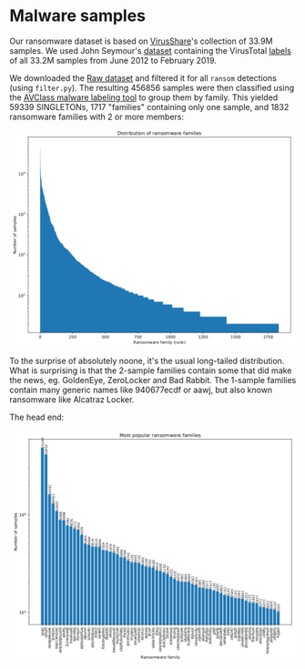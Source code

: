 # Malware samples

Our ransomware dataset is based on [VirusShare](https://virusshare.com)'s collection of 33.9M samples.
We used John Seymour's [dataset](https://twitter.com/_delta_zero/status/1113477389961416704
) containing the VirusTotal [labels](https://www.zerofox.com/blog/labeling-virusshare-corpus/) of all 33.2M samples from June 2012 to February 2019.

We downloaded the [Raw dataset](https://drive.google.com/drive/folders/1oKr5hP8Dlz1QABUOX-HKi2n8tyRkbaDN) and filtered it for all `ransom` detections (using `filter.py`).
The resulting 456856 samples were then classified using the [AVClass malware labeling tool](https://github.com/malicialab/avclass) to group them by family.
This yielded 59339 SINGLETONs, 1717 "families" containing only one sample, and 1832 ransomware families with 2 or more members:

![almost but not quite a power law](ransomware-family-distribution.png)

To the surprise of absolutely noone, it's the usual long-tailed distribution.
What is surprising is that the 2-sample families contain some that did make the news, eg. GoldenEye, ZeroLocker and Bad Rabbit.
The 1-sample families contain many generic names like 940677ecdf or aawj, but also known ransomware like Alcatraz Locker.

The head end:

!["popular" ransomware](popular-ransomware.png)
